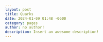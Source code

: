 ```yaml
---
layout: post
title: Quarks
date: 2024-01-09 01:48 -0600
category: pages
author: no author!
description: Insert an awesome description!
---
```


